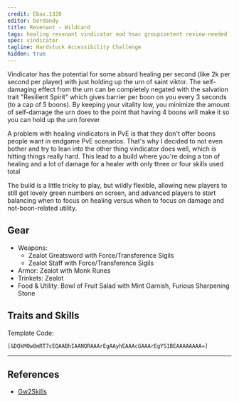 ```yaml
---
credit: Ebax.1320
editor: berdandy
title: Revenant - Wildcard
tags: healing revenant vindicator eod hsac groupcontent review-needed
spec: vindicator
tagline: Hardstuck Accessibility Challenge
hidden: true
---
```


Vindicator has the potential for some absurd healing per second (like 2k per second per player) with just holding up the urn of saint viktor. The self-damaging effect from the urn can be completely negated with the salvation trait "Resilient Spirit" which gives barrier per boon on you every 3 seconds (to a cap of 5 boons). By keeping your vitality low, you minimize the amount of self-damage the urn does to the point that having 4 boons will make it so you can hold up the urn forever

A problem with healing vindicators in PvE is that they don't offer boons people want in endgame PvE scenarios. That's why I decided to not even bother and try to lean into the other thing vindicator does well, which is hitting things really hard. This lead to a build where you're doing a ton of healing and a lot of damage for a healer with only three or four skills used total

The build is a little tricky to play, but wildly flexible, allowing new players to still get lovely green numbers on screen, and advanced players to start balancing when to focus on healing versus when to focus on damage and not-boon-related utility.

## Gear

- Weapons:
  - Zealot Greatsword with Force/Transference Sigils
  - Zealot Staff with Force/Transference Sigils
- Armor: Zealot with Monk Runes
- Trinkets: Zealot
- Food & Utility: Bowl of Fruit Salad with Mint Garnish, Furious Sharpening Stone

## Traits and Skills

Template Code:

`[&DQkMOw8mRT7cEQAABhIAANQRAAArEgAAyhEAAAcGAAArEgYS1BEAAAAAAAA=]`

---

<div
  data-armory-embed='skills'
  data-armory-ids='62719,62832,62878,62962,62942'
>
</div>
<div
  data-armory-embed='specializations'
  data-armory-ids='12,15,69'
  data-armory-12-traits='1822,1817,1820'
  data-armory-15-traits='1767,1786,1800'
  data-armory-69-traits='2248,2255,2238'
>
</div>
<script async src='https://unpkg.com/armory-embeds@^0.x.x/armory-embeds.js'></script>



## References

- [Gw2Skills](http://gw2skills.net/editor/?PmgAEZlZSJsTiilSTMUqipShsSagn9lZ0H-zxIY9o6vMqoqqOV9dWa/1C-e)
